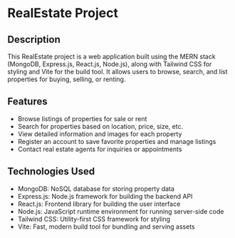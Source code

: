 # RealEstate Project

## Description
This RealEstate project is a web application built using the MERN stack (MongoDB, Express.js, React.js, Node.js), along with Tailwind CSS for styling and Vite for the build tool. It allows users to browse, search, and list properties for buying, selling, or renting.

## Features
- Browse listings of properties for sale or rent
- Search for properties based on location, price, size, etc.
- View detailed information and images for each property
- Register an account to save favorite properties and manage listings
- Contact real estate agents for inquiries or appointments


## Technologies Used
- MongoDB: NoSQL database for storing property data
- Express.js: Node.js framework for building the backend API
- React.js: Frontend library for building the user interface
- Node.js: JavaScript runtime environment for running server-side code
- Tailwind CSS: Utility-first CSS framework for styling
- Vite: Fast, modern build tool for bundling and serving assets
